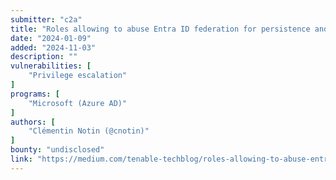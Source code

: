 ```yaml
---
submitter: "c2a"
title: "Roles allowing to abuse Entra ID federation for persistence and privilege escalation"
date: "2024-01-09"
added: "2024-11-03"
description: ""
vulnerabilities: [
    "Privilege escalation"
]
programs: [
    "Microsoft (Azure AD)"
]
authors: [
    "Clémentin Notin (@cnotin)"
]
bounty: "undisclosed"
link: "https://medium.com/tenable-techblog/roles-allowing-to-abuse-entra-id-federation-for-persistence-and-privilege-escalation-df9ca6e58360"
---
```




